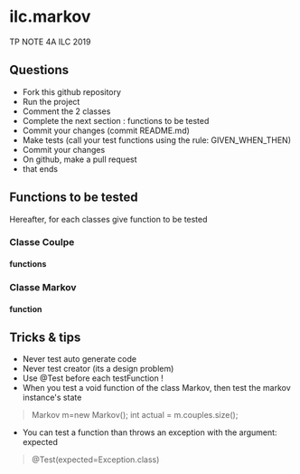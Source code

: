 # ilc.markov
TP NOTE 4A ILC 2019

## Questions
- Fork this github repository
- Run the project
- Comment the 2 classes
- Complete the next section : functions to be tested
- Commit your changes (commit README.md)
- Make tests (call your test functions using the rule: GIVEN_WHEN_THEN) 
- Commit your changes
- On github, make a pull request 
- that ends

## Functions to be tested
Hereafter, for each classes give function to be tested 

### Classe Coulpe
#### functions

### Classe Markov
#### function

## Tricks & tips

- Never test auto generate code
- Never test creator (its a design problem)
- Use @Test before each testFunction !
- When you test a void function of the class Markov, then test the markov instance's state
> Markov m=new Markov();
> int actual = m.couples.size();
- You can test a function than throws an exception with the argument: expected
> @Test(expected=Exception.class)